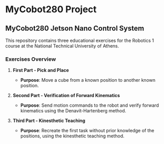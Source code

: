# MyCobot280 Project

## MyCobot280 Jetson Nano Control System

This repository contains three educational exercises for the Robotics 1 course at the National Technical University of Athens.

### Exercises Overview

1. **First Part - Pick and Place**
   - **Purpose**: Move a cube from a known position to another known position.

2. **Second Part - Verification of Forward Kinematics**
   - **Purpose**: Send motion commands to the robot and verify forward kinematics using the Denavit-Hartenberg method.

3. **Third Part - Kinesthetic Teaching**
   - **Purpose**: Recreate the first task without prior knowledge of the positions, using the kinesthetic teaching method.
